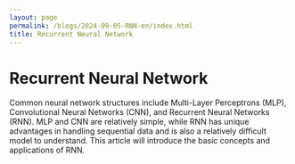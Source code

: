 ```yaml
---
layout: page
permalink: /blogs/2024-09-05-RNN-en/index.html
title: Recurrent Neural Network
---
```


# Recurrent Neural Network

Common neural network structures include Multi-Layer Perceptrons (MLP), Convolutional Neural Networks (CNN), and Recurrent Neural Networks (RNN). MLP and CNN are relatively simple, while RNN has unique advantages in handling sequential data and is also a relatively difficult model to understand. This article will introduce the basic concepts and applications of RNN.
